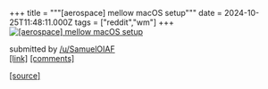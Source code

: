 +++
title = """[aerospace] mellow macOS setup"""
date = 2024-10-25T11:48:11.000Z
tags = ["reddit","wm"]
+++
[![[aerospace] mellow macOS setup](https://b.thumbs.redditmedia.com/N9G7RP3lTKXwk1y1on5ztpUCIZ7d7z22mjj165sC__Y.jpg "[aerospace] mellow macOS setup")](https://www.reddit.com/r/unixporn/comments/1gbsbtd/aerospace_mellow_macos_setup/)

submitted by [/u/SamuelOIAF](https://www.reddit.com/user/SamuelOIAF)  
[\[link\]](https://www.reddit.com/gallery/1gbsbtd) [\[comments\]](https://www.reddit.com/r/unixporn/comments/1gbsbtd/aerospace_mellow_macos_setup/)

[[source]](https://www.reddit.com/r/unixporn/comments/1gbsbtd/aerospace_mellow_macos_setup/)
